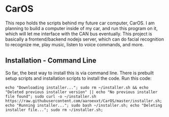 # CarOS
This repo holds the scripts behind my future car computer, CarOS. I am planning to build a computer inside of my car, and run this program on it, which will let me interface with the CAN bus eventually. This project is basically a frontend/backend nodejs server, which can do facial recognition to recognize me, play music, listen to voice commands, and more.
## Installation - Command Line
So far, the best way to install this is via command line. There is prebuilt setup scripts and installation scripts to install the code. Run this code:
```
echo "Downloading installer..."; sudo rm ~/installer.sh && echo "Deleted previous installer version" || echo "No previous installer file found"; sudo curl -o ~/installer.sh https://raw.githubusercontent.com/aaroexxt/CarOS/master/installer.sh; echo "Running installer..."; sudo bash ~/installer.sh; echo "Deleting installer file..."; sudo rm ~/installer.sh;
```
